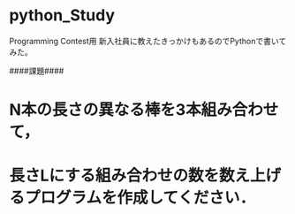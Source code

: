 # python_Study

Programming Contest用
新入社員に教えたきっかけもあるのでPythonで書いてみた。


####課題####
# N本の長さの異なる棒を3本組み合わせて，
# 長さLにする組み合わせの数を数え上げるプログラムを作成してください．
